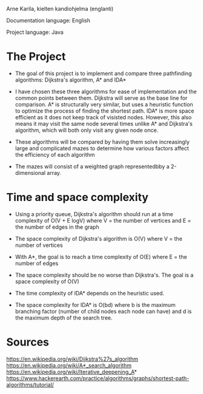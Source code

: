 Arne Karila, kielten kandiohjelma (englanti)

Documentation language: English

Project language: Java

# The Project

* The goal of this project is to implement and compare three pathfinding algorithms: Dijkstra's algorithm, A* and IDA*

* I have chosen these three algorithms for ease of implementation and the common points between them. Dijkstra will serve as the base line for comparison. A* is structurally very similar, but uses a heuristic function to optimize the process of finding the shortest path. IDA* is more space efficient as it does not keep track of visisted nodes. However, this also means it may visit the same node several times unlike A*
and Dijkstra's algorithm, which will both only visit any given node once.

* These algorithms will be compared by having them solve increasingly large and complicated mazes to determine how various factors affect the efficiency of each algorithm

* The mazes will consist of a weighted graph representedbby a 2-dimensional array.

# Time and space complexity

* Using a priority queue, Dijkstra's algorithm should run at a time complexity of O(V + E logV) where V = the number of vertices and E = the number of edges in the graph
* The space complexity of Dijkstra's algorithm is O(V) where V = the number of vertices

* With A*, the goal is to reach a time complexity of O(E) where E = the number of edges
* The space complexity should be no worse than Dijkstra's. The goal is a space complexity of O(V)

* The time complexity of IDA* depends on the heuristic used. 
* The space complexity for IDA* is O(bd) where b is the maximum branching factor (number of child nodes each node can have) and d is the maximum depth of the search tree.

# Sources

https://en.wikipedia.org/wiki/Dijkstra%27s_algorithm
https://en.wikipedia.org/wiki/A*_search_algorithm
https://en.wikipedia.org/wiki/Iterative_deepening_A*
https://www.hackerearth.com/practice/algorithms/graphs/shortest-path-algorithms/tutorial/